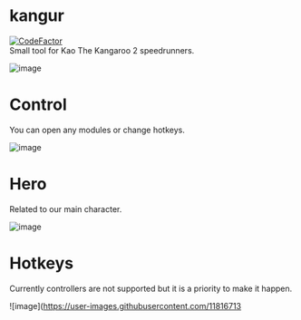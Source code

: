 # kangur

[![CodeFactor](https://www.codefactor.io/repository/github/ru-mii/kangur/badge)](https://www.codefactor.io/repository/github/ru-mii/kangur)  
Small tool for Kao The Kangaroo 2 speedrunners.

![image](https://user-images.githubusercontent.com/118167137/203188954-c29456ac-3ea0-4d05-8cb2-8f544de61e03.png)

# Control
You can open any modules or change hotkeys.  

![image](https://user-images.githubusercontent.com/118167137/203188656-8174f3b8-a8fc-4ce4-b509-82e6219697b0.png)

# Hero
Related to our main character.

![image](https://user-images.githubusercontent.com/118167137/203188803-ee5cf9a1-4e3f-4b26-9c5f-eb0703552ff0.png)

# Hotkeys
Currently controllers are not supported but it is a priority to make it happen.  

![image](https://user-images.githubusercontent.com/11816713
